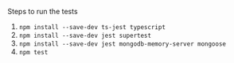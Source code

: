 Steps to run the tests


1) `npm install --save-dev ts-jest typescript`
2) `npm install --save-dev jest supertest`
3) `npm install --save-dev jest mongodb-memory-server mongoose`
4) `npm test`